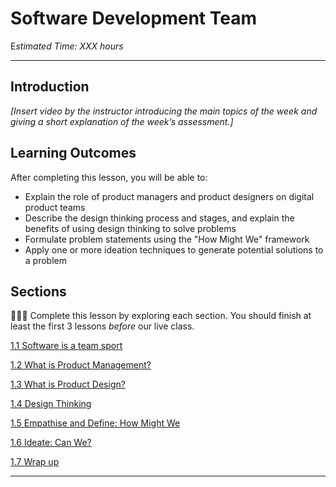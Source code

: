 
# Software Development Team

E*stimated Time: XXX hours*

---

## Introduction

*[Insert video by the instructor introducing the main topics of the week and giving a short explanation of the week’s assessment.]*


## **Learning Outcomes**

After completing this lesson, you will be able to:

- Explain the role of product managers and product designers on digital product teams
- Describe the design thinking process and stages, and explain the benefits of using design thinking to solve problems
- Formulate problem statements using the "How Might We" framework
- Apply one or more ideation techniques to generate potential solutions to a problem



## Sections

<aside>

👩🏿‍🏫 Complete this lesson by exploring each section. You should finish at least the first 3 lessons _before_ our live class.

</aside>

[1.1 Software is a team sport](software-team/basics.md)

[1.2 What is Product Management?](software-team/what-is-pm.md)

[1.3 What is Product Design?](software-team/what-is-design.md)

[1.4 Design Thinking](software-team/design-thinking.md)

[1.5 Empathise and Define: How Might We](software-team/empathize-and-define.md)

[1.6 Ideate: Can We?](software-team/ideate.md)

[1.7 Wrap up](software-team/wrap-up.md)

---
